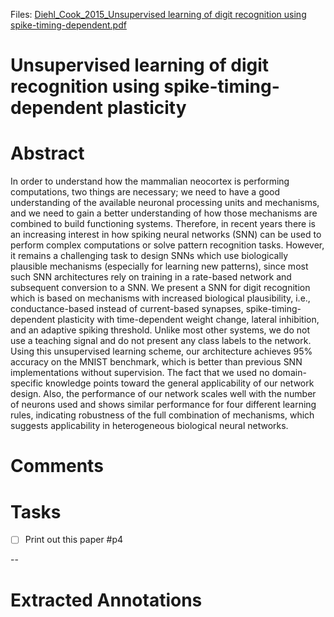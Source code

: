 

Files: [Diehl_Cook_2015_Unsupervised learning of digit recognition using spike-timing-dependent.pdf](file:///home/michaelt/Insync/m@tarlton.info/Google%20Drive/06.%20Zotero/storage/FJZFVPLI/Diehl_Cook_2015_Unsupervised%20learning%20of%20digit%20recognition%20using%20spike-timing-dependent.pdf)



# Unsupervised learning of digit recognition using spike-timing-dependent plasticity
# Abstract
In order to understand how the mammalian neocortex is performing computations, two things are necessary; we need to have a good understanding of the available neuronal processing units and mechanisms, and we need to gain a better understanding of how those mechanisms are combined to build functioning systems. Therefore, in recent years there is an increasing interest in how spiking neural networks (SNN) can be used to perform complex computations or solve pattern recognition tasks. However, it remains a challenging task to design SNNs which use biologically plausible mechanisms (especially for learning new patterns), since most such SNN architectures rely on training in a rate-based network and subsequent conversion to a SNN. We present a SNN for digit recognition which is based on mechanisms with increased biological plausibility, i.e., conductance-based instead of current-based synapses, spike-timing-dependent plasticity with time-dependent weight change, lateral inhibition, and an adaptive spiking threshold. Unlike most other systems, we do not use a teaching signal and do not present any class labels to the network. Using this unsupervised learning scheme, our architecture achieves 95% accuracy on the MNIST benchmark, which is better than previous SNN implementations without supervision. The fact that we used no domain-specific knowledge points toward the general applicability of our network design. Also, the performance of our network scales well with the number of neurons used and shows similar performance for four different learning rules, indicating robustness of the full combination of mechanisms, which suggests applicability in heterogeneous biological neural networks.

# Comments

# Tasks
- [ ] Print out this paper #p4


--
# Extracted Annotations

